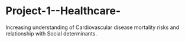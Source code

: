 # Project-1--Healthcare-
Increasing understanding of Cardiovascular disease mortality risks and relationship with Social determinants.
